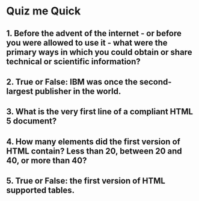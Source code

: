 # Quiz me Quick

## 1. Before the advent of the internet - or before you were allowed to use it - what were the primary ways in which you could obtain or share technical or scientific information?

## 2. True or False: IBM was once the second-largest publisher in the world.

## 3. What is the very first line of a compliant HTML 5 document?

## 4. How many elements did the first version of HTML contain? Less than 20, between 20 and 40, or more than 40?

## 5. True or False: the first version of HTML supported tables.

